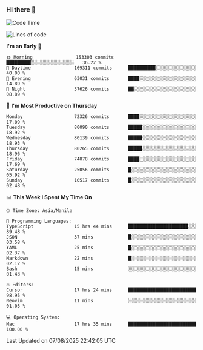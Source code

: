 ### Hi there 👋

<!--START_SECTION:waka-->
![Code Time](http://img.shields.io/badge/Code%20Time-6%2C169%20hrs%2057%20mins-blue)

![Lines of code](https://img.shields.io/badge/From%20Hello%20World%20I%27ve%20Written-144.3%20million%20lines%20of%20code-blue)

**I'm an Early 🐤** 

```text
🌞 Morning                153303 commits      █████████░░░░░░░░░░░░░░░░   36.22 % 
🌆 Daytime                169311 commits      ██████████░░░░░░░░░░░░░░░   40.00 % 
🌃 Evening                63031 commits       ████░░░░░░░░░░░░░░░░░░░░░   14.89 % 
🌙 Night                  37626 commits       ██░░░░░░░░░░░░░░░░░░░░░░░   08.89 % 
```
📅 **I'm Most Productive on Thursday** 

```text
Monday                   72326 commits       ████░░░░░░░░░░░░░░░░░░░░░   17.09 % 
Tuesday                  80090 commits       █████░░░░░░░░░░░░░░░░░░░░   18.92 % 
Wednesday                80139 commits       █████░░░░░░░░░░░░░░░░░░░░   18.93 % 
Thursday                 80265 commits       █████░░░░░░░░░░░░░░░░░░░░   18.96 % 
Friday                   74878 commits       ████░░░░░░░░░░░░░░░░░░░░░   17.69 % 
Saturday                 25056 commits       █░░░░░░░░░░░░░░░░░░░░░░░░   05.92 % 
Sunday                   10517 commits       █░░░░░░░░░░░░░░░░░░░░░░░░   02.48 % 
```


📊 **This Week I Spent My Time On** 

```text
🕑︎ Time Zone: Asia/Manila

💬 Programming Languages: 
TypeScript               15 hrs 44 mins      ██████████████████████░░░   89.48 % 
JSON                     37 mins             █░░░░░░░░░░░░░░░░░░░░░░░░   03.58 % 
YAML                     25 mins             █░░░░░░░░░░░░░░░░░░░░░░░░   02.37 % 
Markdown                 22 mins             █░░░░░░░░░░░░░░░░░░░░░░░░   02.12 % 
Bash                     15 mins             ░░░░░░░░░░░░░░░░░░░░░░░░░   01.43 % 

🔥 Editors: 
Cursor                   17 hrs 24 mins      █████████████████████████   98.95 % 
Neovim                   11 mins             ░░░░░░░░░░░░░░░░░░░░░░░░░   01.05 % 

💻 Operating System: 
Mac                      17 hrs 35 mins      █████████████████████████   100.00 % 
```


 Last Updated on 07/08/2025 22:42:05 UTC
<!--END_SECTION:waka-->


<!--
**rad182/rad182** is a ✨ _special_ ✨ repository because its `README.md` (this file) appears on your GitHub profile.

Here are some ideas to get you started:

- 🔭 I’m currently working on ...
- 🌱 I’m currently learning ...
- 👯 I’m looking to collaborate on ...
- 🤔 I’m looking for help with ...
- 💬 Ask me about ...
- 📫 How to reach me: ...
- 😄 Pronouns: ...
- ⚡ Fun fact: ...
-->
